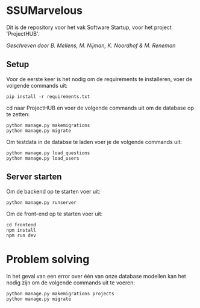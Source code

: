 # SSUMarvelous

Dit is de repository voor het vak Software Startup, voor het project 'ProjectHUB'.

*Geschreven door B. Mellens, M. Nijman, K. Noordhof & M. Reneman*

## Setup
Voor de eerste keer is het nodig om de requirements te installeren, voer de volgende commands uit:
```
pip install -r requirements.txt
```

cd naar ProjectHUB en voer de volgende commands uit om de database op te zetten:
```
python manage.py makemigrations
python manage.py migrate
```

Om testdata in de databse te laden voer je de volgende commands uit:
```
python manage.py load_questions
python manage.py load_users
```

## Server starten
Om de backend op te starten voer uit:
```
python manage.py runserver
```

Om de front-end op te starten voer uit:
```
cd frontend
npm install
npm run dev
```

# Problem solving
In het geval van een error over één van onze database modellen kan het nodig zijn om de volgende commands uit te voeren:
```
python manage.py makemigrations projects
python manage.py migrate
```
